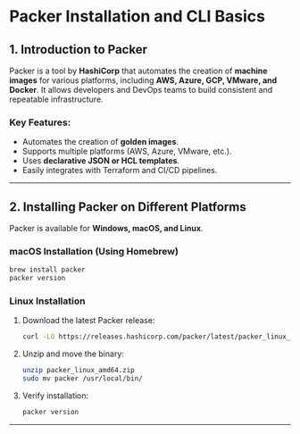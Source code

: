 # Packer Installation and CLI Basics

## **1. Introduction to Packer**
Packer is a tool by **HashiCorp** that automates the creation of **machine images** for various platforms, including **AWS, Azure, GCP, VMware, and Docker**. It allows developers and DevOps teams to build consistent and repeatable infrastructure.

### **Key Features:**
- Automates the creation of **golden images**.
- Supports multiple platforms (AWS, Azure, VMware, etc.).
- Uses **declarative JSON or HCL templates**.
- Easily integrates with Terraform and CI/CD pipelines.

---

## **2. Installing Packer on Different Platforms**
Packer is available for **Windows, macOS, and Linux**.

### **macOS Installation (Using Homebrew)**
```sh
brew install packer
packer version
```

### **Linux Installation**
1. Download the latest Packer release:
   ```sh
   curl -LO https://releases.hashicorp.com/packer/latest/packer_linux_amd64.zip
   ```
2. Unzip and move the binary:
   ```sh
   unzip packer_linux_amd64.zip
   sudo mv packer /usr/local/bin/
   ```
3. Verify installation:
   ```sh
   packer version
   ```

---
